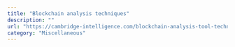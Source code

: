 ```yaml
---
title: "Blockchain analysis techniques"
description: ""
url: "https://cambridge-intelligence.com/blockchain-analysis-tool-techniques"
category: "Miscellaneous"
---
```

